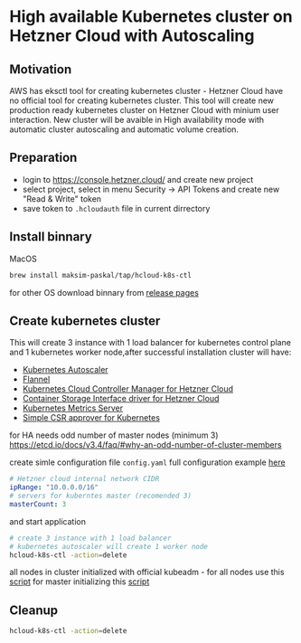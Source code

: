 # High available Kubernetes cluster on Hetzner Cloud with Autoscaling
## Motivation
AWS has eksctl tool for creating kubernetes cluster - Hetzner Cloud have no official tool for creating kubernetes cluster. This tool will create new production ready kubernetes cluster on Hetzner Cloud with minium user interaction. New cluster will be avaible in High availability mode with automatic cluster autoscaling and automatic volume creation.

## Preparation
- login to https://console.hetzner.cloud/ and create new project
- select project, select in menu Security -> API Tokens and create new "Read & Write" token
- save token to `.hcloudauth` file in current dirrectory

## Install binnary
MacOS
```bash
brew install maksim-paskal/tap/hcloud-k8s-ctl
```
for other OS download binnary from [release pages](https://github.com/maksim-paskal/hcloud-k8s-ctl/releases)
## Create kubernetes cluster
This will create 3 instance with 1 load balancer for kubernetes control plane and 1 kubernetes worker node,after successful installation cluster will have:
- [Kubernetes Autoscaler](https://github.com/kubernetes/autoscaler/releases/tag/cluster-autoscaler-1.21.0)
- [Flannel](https://github.com/flannel-io/flannel)
- [Kubernetes Cloud Controller Manager for Hetzner Cloud](https://github.com/hetznercloud/hcloud-cloud-controller-manager)
- [Container Storage Interface driver for Hetzner Cloud](https://github.com/hetznercloud/csi-driver)
- [Kubernetes Metrics Server](https://github.com/kubernetes-sigs/metrics-server)
- [Simple CSR approver for Kubernetes](https://github.com/kontena/kubelet-rubber-stamp)

for HA needs odd number of master nodes (minimum 3) https://etcd.io/docs/v3.4/faq/#why-an-odd-number-of-cluster-members

create simle configuration file `config.yaml` full configuration example [here](https://github.com/maksim-paskal/hcloud-k8s-ctl/blob/main/examples/config-full.yaml)
```yaml
# Hetzner cloud internal network CIDR
ipRange: "10.0.0.0/16"
# servers for kuberntes master (recomended 3)
masterCount: 3
```
and start application
```bash
# create 3 instance with 1 load balancer
# kubernetes autoscaler will create 1 worker node
hcloud-k8s-ctl -action=delete
```
all nodes in cluster initialized with official kubeadm - for all nodes use this [script](https://github.com/maksim-paskal/hcloud-k8s-ctl/blob/main/scripts/common-install.sh) for master initializing this [script](https://github.com/maksim-paskal/hcloud-k8s-ctl/blob/main/scripts/init-master.sh) 

## Cleanup
```bash
hcloud-k8s-ctl -action=delete
```

